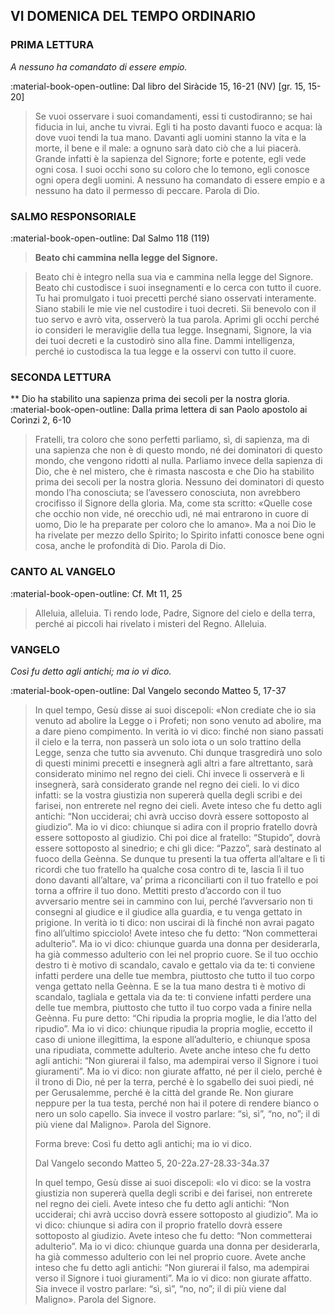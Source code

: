 ## VI DOMENICA DEL TEMPO ORDINARIO
> 
### PRIMA LETTURA
*A nessuno ha comandato di essere empio.*

:material-book-open-outline: Dal libro del Siràcide
15, 16-21 (NV) [gr. 15, 15-20]

> Se vuoi osservare i suoi comandamenti, essi ti custodiranno; se hai fiducia in lui, anche tu vivrai. Egli ti ha posto davanti fuoco e acqua: là dove vuoi tendi la tua mano. Davanti agli uomini stanno la vita e la morte, il bene e il male: a ognuno sarà dato ciò che a lui piacerà. Grande infatti è la sapienza del Signore; forte e potente, egli vede ogni cosa. I suoi occhi sono su coloro che lo temono, egli conosce ogni opera degli uomini. A nessuno ha comandato di essere empio e a nessuno ha dato il permesso di peccare. Parola di Dio.
> 
### SALMO RESPONSORIALE
:material-book-open-outline: Dal Salmo 118 (119)

>**Beato chi cammina nella legge del Signore.**

> Beato chi è integro nella sua via
> e cammina nella legge del Signore.
> Beato chi custodisce i suoi insegnamenti
> e lo cerca con tutto il cuore.
> Tu hai promulgato i tuoi precetti
> perché siano osservati interamente.
> Siano stabili le mie vie
> nel custodire i tuoi decreti.
> Sii benevolo con il tuo servo e avrò vita,
> osserverò la tua parola.
> Aprimi gli occhi perché io consideri
> le meraviglie della tua legge.
> Insegnami, Signore, la via dei tuoi decreti
> e la custodirò sino alla fine.
> Dammi intelligenza, perché io custodisca la tua legge
> e la osservi con tutto il cuore.
> 
### SECONDA LETTURA
**
Dio ha stabilito una sapienza prima dei secoli per la nostra gloria.
:material-book-open-outline: 
Dalla prima lettera di san Paolo apostolo ai Corìnzi
2, 6-10
> 
> Fratelli, tra coloro che sono perfetti parliamo, sì, di sapienza, ma di una sapienza che non è di questo mondo, né dei dominatori di questo mondo, che vengono ridotti al nulla. Parliamo invece della sapienza di Dio, che è nel mistero, che è rimasta nascosta e che Dio ha stabilito prima dei secoli per la nostra gloria. Nessuno dei dominatori di questo mondo l’ha conosciuta; se l’avessero conosciuta, non avrebbero crocifisso il Signore della gloria. Ma, come sta scritto: «Quelle cose che occhio non vide, né orecchio udì, né mai entrarono in cuore di uomo, Dio le ha preparate per coloro che lo amano». Ma a noi Dio le ha rivelate per mezzo dello Spirito; lo Spirito infatti conosce bene ogni cosa, anche le profondità di Dio. Parola di Dio.
> 
### CANTO AL VANGELO
:material-book-open-outline: Cf. Mt 11, 25

> Alleluia, alleluia.
> Ti rendo lode, Padre,
> Signore del cielo e della terra,
> perché ai piccoli hai rivelato
> i misteri del Regno.
> Alleluia.
> 
### VANGELO
*Così fu detto agli antichi; ma io vi dico.*

:material-book-open-outline: Dal Vangelo secondo Matteo
5, 17-37

> In quel tempo, Gesù disse ai suoi discepoli: «Non crediate che io sia venuto ad abolire la Legge o i Profeti; non sono venuto ad abolire, ma a dare pieno compimento. In verità io vi dico: finché non siano passati il cielo e la terra, non passerà un solo iota o un solo trattino della Legge, senza che tutto sia avvenuto. Chi dunque trasgredirà uno solo di questi minimi precetti e insegnerà agli altri a fare altrettanto, sarà considerato minimo nel regno dei cieli. Chi invece li osserverà e li insegnerà, sarà considerato grande nel regno dei cieli. Io vi dico infatti: se la vostra giustizia non supererà quella degli scribi e dei farisei, non entrerete nel regno dei cieli. Avete inteso che fu detto agli antichi: “Non ucciderai; chi avrà ucciso dovrà essere sottoposto al giudizio”. Ma io vi dico: chiunque si adira con il proprio fratello dovrà essere sottoposto al giudizio. Chi poi dice al fratello: “Stupido”, dovrà essere sottoposto al sinedrio; e chi gli dice: “Pazzo”, sarà destinato al fuoco della Geènna. Se dunque tu presenti la tua offerta all’altare e lì ti ricordi che tuo fratello ha qualche cosa contro di te, lascia lì il tuo dono davanti all’altare, va’ prima a riconciliarti con il tuo fratello e poi torna a offrire il tuo dono. Mettiti presto d’accordo con il tuo avversario mentre sei in cammino con lui, perché l’avversario non ti consegni al giudice e il giudice alla guardia, e tu venga gettato in prigione. In verità io ti dico: non uscirai di là finché non avrai pagato fino all’ultimo spicciolo! Avete inteso che fu detto: “Non commetterai adulterio”. Ma io vi dico: chiunque guarda una donna per desiderarla, ha già commesso adulterio con lei nel proprio cuore. Se il tuo occhio destro ti è motivo di scandalo, cavalo e gettalo via da te: ti conviene infatti perdere una delle tue membra, piuttosto che tutto il tuo corpo venga gettato nella Geènna. E se la tua mano destra ti è motivo di scandalo, tagliala e gettala via da te: ti conviene infatti perdere una delle tue membra, piuttosto che tutto il tuo corpo vada a finire nella Geènna. Fu pure detto: “Chi ripudia la propria moglie, le dia l’atto del ripudio”. Ma io vi dico: chiunque ripudia la propria moglie, eccetto il caso di unione illegittima, la espone all’adulterio, e chiunque sposa una ripudiata, commette adulterio. Avete anche inteso che fu detto agli antichi: “Non giurerai il falso, ma adempirai verso il Signore i tuoi giuramenti”. Ma io vi dico: non giurate affatto, né per il cielo, perché è il trono di Dio, né per la terra, perché è lo sgabello dei suoi piedi, né per Gerusalemme, perché è la città del grande Re. Non giurare neppure per la tua testa, perché non hai il potere di rendere bianco o nero un solo capello. Sia invece il vostro parlare: “sì, sì”, “no, no”; il di più viene dal Maligno». Parola del Signore.
> 
> Forma breve:
> Così fu detto agli antichi; ma io vi dico.
> 
> Dal Vangelo secondo Matteo
> 5, 20-22a.27-28.33-34a.37
> 
> In quel tempo, Gesù disse ai suoi discepoli: «Io vi dico: se la vostra giustizia non supererà quella degli scribi e dei farisei, non entrerete nel regno dei cieli. Avete inteso che fu detto agli antichi: “Non ucciderai; chi avrà ucciso dovrà essere sottoposto al giudizio”. Ma io vi dico: chiunque si adira con il proprio fratello dovrà essere sottoposto al giudizio. Avete inteso che fu detto: “Non commetterai adulterio”. Ma io vi dico: chiunque guarda una donna per desiderarla, ha già commesso adulterio con lei nel proprio cuore. Avete anche inteso che fu detto agli antichi: “Non giurerai il falso, ma adempirai verso il Signore i tuoi giuramenti”. Ma io vi dico: non giurate affatto. Sia invece il vostro parlare: “sì, sì”, “no, no”; il di più viene dal Maligno». Parola del Signore.